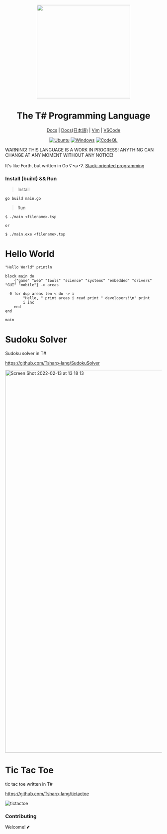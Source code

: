 <div align="center">
    <br>
    <img width="300px" src="https://user-images.githubusercontent.com/81926489/150945785-a4b40a2c-e68b-4bf8-b68c-009cc33985ba.PNG">
    <h1> The T# Programming Language</h1>


[Docs](https://github.com/Tsharp-lang/Tsharp/blob/main/DOC/docs.md) |
[Docs(日本語)](https://github.com/Tsharp-lang/Tsharp/blob/main/DOC/ドキュメント.md) |
[Vim](https://github.com/Tsharp-lang/Tsharp/blob/main/editor/tsharp.vim) | 
[VSCode](https://marketplace.visualstudio.com/items?itemName=akamurasaki.tsharplanguage-color)
</div>

<div align="center"> 

[![Ubuntu](https://github.com/Tsharp-lang/Tsharp/actions/workflows/tsharp-ci-ubuntu.yml/badge.svg)](https://github.com/Tsharp-lang/Tsharp/actions/workflows/tsharp-ci-ubuntu.yml)
[![Windows](https://github.com/Tsharp-lang/Tsharp/actions/workflows/tsharp-ci-windows.yml/badge.svg)](https://github.com/Tsharp-lang/Tsharp/actions/workflows/tsharp-ci-windows.yml)
[![CodeQL](https://github.com/Tsharp-lang/Tsharp/actions/workflows/codeql-analysis.yml/badge.svg?branch=main)](https://github.com/Tsharp-lang/Tsharp/actions/workflows/codeql-analysis.yml)

</div>
WARNING! THIS LANGUAGE IS A WORK IN PROGRESS! ANYTHING CAN CHANGE AT ANY MOMENT WITHOUT ANY NOTICE!
<br><br>
It's like Forth, but written in Go ʕ◔ϖ◔ʔ.
<a href="https://en.wikipedia.org/wiki/Stack-oriented_programming">Stack-oriented programming</a>

### Install (build) && Run

> Install
```
go build main.go
```

> Run
```
$ ./main <filename>.tsp

or

$ ./main.exe <filename>.tsp
```

# Hello World
```pascal
"Hello World" println
```
```Crystal
block main do
    {"game" "web" "tools" "science" "systems" "embedded" "drivers" "GUI" "mobile"} -> areas

  0 for dup areas len < do -> i
        "Hello, " print areas i read print " developers!\n" print
        i inc
    end
end

main
```


# Sudoku Solver

Sudoku solver in T#

https://github.com/Tsharp-lang/SudokuSolver

<img width="1230" alt="Screen Shot 2022-02-13 at 13 18 13" src="https://user-images.githubusercontent.com/81926489/153741735-aac281fc-1b5d-4608-bca3-3745b1ff3dc6.png">

# Tic Tac Toe

tic tac toe written in T#

https://github.com/Tsharp-lang/tictactoe

![tictactoe](https://user-images.githubusercontent.com/81926489/150774403-dafdb578-ca0d-497a-b123-dcd1639654e8.gif)


### Contributing
Welcome! 💕
